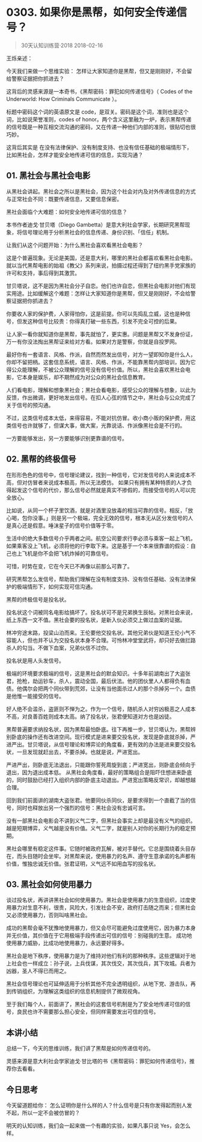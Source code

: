 # 0303. 如果你是黑帮，如何安全传递信号？
> 30天认知训练营·2018
2018-02-16

王烁亲述：

今天我们来做一个思维实验： 怎样让大家知道你是黑帮，但又是刚刚好，不会留给警察证据把你抓进去？

这背后的灵感来源是一本奇书，《黑帮密码：罪犯如何传递信号》（ Codes of the Underworld: How Criminals Communicate ）。

标题中密码这个词的英语原文是 code，是双关。密码是这个词，准则也是这个词，比如说荣誉准则，codes of honor。两个含义这里融为一炉，表示黑帮传递的信号既是一种互相交流沟通的密码，又在传递一种他们内部的准则，很贴切也很巧妙。

这背后其实是 在没有法律保护、没有制度支持、也没有信任基础的极端情形下，比如黑社会，怎样才能安全地传递可信的信息，实现沟通？

## 01. 黑社会与黑社会电影

从黑社会讲起。黑社会之所以是黑社会，因为这个社会对内及对外传递信息的方式与正常社会不同：既要传递信息，又要信息保密。

黑社会面临个大难题：如何安全地传递可信的信息？

本书作者迪戈·甘贝塔（Diego Gambetta）是意大利社会学家，长期研究黑帮现象，将信号理论用于分析黑社会的信息传递、身份识别、「信任」机制。

让我们从这个问题开始：为什么黑社会喜欢看黑社会电影？

这是个普遍现象。无论是美国，还是意大利，哪里的黑社会都喜欢看黑社会电影。就以当代黑帮电影的始祖《教父》系列来说，拍摄过程还得到了纽约黑手党家族的许可和支持，事后得到其激赏。

甘贝塔说，这不是因为黑社会分子自恋。他们也许自恋，但黑社会电影对他们有现实用途。比如缓解这个难题：怎样让大家知道你是黑帮，但又是刚刚好，不会给警察证据把你抓进去？

你要收人家的保护费，人家得怕你，这是前提。你可以先捣乱立威，这也是种信号，但发这种信号比较贵：你得真打破一些东西，引发不完全可控的后果。

让人家一看你就知道你是黑帮，事先就怕了，更实惠。问题是黑帮又不发身份证，万一有你没法掏出黑帮证来给对方看。如果对方是警察，你就是自投罗网。

最好你有一套语言、风格、作派，自然而然发出信号，对方一望即知你是什么人，你却不留把柄。这套信息系统，语言、风格、作派，不能靠黑帮内部培训，因为它得公众能理解，不被公众理解的信号没有信号价值。所以，黑社会喜欢黑社会电影，它本身是娱乐，却不期然成为对公众的黑社会信息教育。

人们看电影，理解和想象黑社会；黑社会看电影，感受公众的理解与想象，以此为反馈，作出微调，更好地发出信号。在扣人心弦的情节之中，黑社会与公众完成了关于信号的预沟通。

不过，这类信号成本太低，来得容易，不能对抗仿冒。收小商小贩的保护费，用这类信号也许就够了，但谋大事，做大案，光靠说话、作派像黑社会是不行的。

一方要能够发出，另一方要能够识别更靠谱的信号。

## 02. 黑帮的终极信号

在形形色色的信号中，信号理论建议，找到一种信号，它对发信号的人来说成本不高，但对仿冒者来说成本极高，所以无法模仿。 如果只有拥有某种特质的人才负得起发这个信号的代价，那么信号必然就是真实不掺假的，而接受信号的人可以完全放心。

比如说，从同一个杯子里饮酒，就是对酒里没放毒的相当可靠的信号。相反，「放心喝，包你没事。」则是另一个极端，完全无效的信号，根本无从区分发信号的人是真心还是假意。唾沫星子的信号价值等于零。

生活中的绝大多数信号介乎两者之间。航空公司要求行李必须与乘客一起上飞机，如果乘客没上飞机，必须将他的行李取下来。这是基于一个本来很靠谱的假设：自己也上飞机是你不会把飞机炸掉的可靠信号。

可惜，时势在变，它在今天已不再像以前那么可靠了。

研究黑帮怎么发信号，帮助我们理解在没有制度支持、没有信任基础、没有法律保护的极端情形下，如何实现可信沟通。

黑帮的终极信号是投名状。

投名状这个词被同名电影给搞坏了。投名状可不是兄弟换生辰帖。对黑社会来说，纸上东西一文不值。黑社会要的投名状，是新入伙必须交上做过血案的证据。

林冲穷途末路，投梁山泊而来。王伦要他交投名状。其他兄弟伙是知道王伦小气不容能人，但也并不认为交投名状本身不合理。可怜林冲堂堂武将，却只好去做拦路杀人的勾当。不做下血案，兄弟伙信不过你。 

投名状是用人头发信号。

极端的环境要求极端的信号，这是黑社会的默会知识。十多年前湖南出了大盗张君，抢枪，劫运钞车，杀人，震动全国，最后伏法。他的团伙里人人都得负有血债。他偶尔会把两个同伙带到荒郊，让没有当他面杀过人的那个杀掉另一个。血债是他惟一能接受的信号。

好人绝不会滥杀，盗匪则不惮为之。作为一个信号，随机杀人对穷凶极恶之人成本不高，对良善百姓则成本太高。纳了投名状，张君便知道对方也是凶徒。

黑帮普遍要求纳投名状，因为黑帮最怕卧底。往下再推一步，甘贝塔认为，黑帮辨别卧底的操作还有改进空间。现行模式是进来要交投名状，发现是卧底就杀掉，严进严出。甘贝塔说，从信号理论和博弈论的角度看，更有效的办法是进来要交投名状，一旦发现就赶出去，不要杀掉。也就是说，严进宽出。

严进严出，则卧底无法退出，只能跟你誓死周旋到底；严进宽出，则卧底会倾向于退出，因为退出成本低。 从黑社会角度看，最好的策略组合是阻吓住想进来卧底的，同时鼓励已经打入组织内部的卧底主动退出。严进宽出策略反常识，却越想越合理。

回到我们前面讲的湖南大盗张君。他要同伙杀同伙，是要求得到一个直截了当的信号，同时也释放出另一个强烈的信号：黑社会没有忠诚可言。

没有一部黑社会电影会不讲到义气二字，但黑社会事实上却是最没有义气的组织。越是短期博弈，义气越是没有价值。义气二字，就是别人对你的长期行为的稳定预期。

黑社会哪里有稳定这件事。它随时被政府瓦解，被对手替代。它总是围绕着头目存在，而头目随时会坐牢。对黑帮来说，使用暴力的名声、遵守生意承诺的名声都有价值，惟独忠诚无价值。张君证明，义气远不如用血写的投名状。

## 03. 黑社会如何使用暴力

谈过投名状，再讲讲黑社会如何使用暴力。黑社会是使用暴力的生意组织，过度使用暴力对生意不利，很贵，风险大，引发社会不安，政府打击随之而来；但黑社会又必须使用暴力，否则叫啥黑社会。

成功的黑帮会毫不犹豫地使用暴力，但又会尽可能避免过度使用它，因为暴力本身并无价值，其价值在于它用极端手段传递出可信的信号：别碰我的生意。 成功地使用暴力威胁，比成功地使用暴力，永远要好得多。

黑社会是地下秩序，使用暴力是为了维持对他们有利的那种秩序。这些逻辑对于地上社会也一样成立：孙子说，上兵伐谋，其次伐交，其次伐兵，其下攻城。兵者为凶器，圣人不得已而用之。

黑社会信号理论也可延伸适用于分析其他不完全透明组织，从地下党、游击队，再到传销组织，为理解这类组织的信息机制提供了微观视角。

至于我们每个人，前面讲了，黑社会的这套信号机制是为了安全地传递可信的信号，良民也许不需要那么担心安全，但同样需要发出可信的信号。

## 本讲小结

总结一下，今天的思维训练，我们讲了黑帮是如何传递信号的。

灵感来源是意大利社会学家迪戈·甘比塔的书《黑帮密码：罪犯如何传递信号》，推荐你去看看。

## 今日思考

今天留道题给你： 怎么证明你是什么样的人？什么信号是只有你发得起而别人发不起，所以一定不会被仿冒的？

明天的认知训练，我们会一起来做一个有趣的实验，如果凡事只说 Yes，会怎么样。

